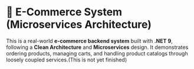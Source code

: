 # 🛒 E-Commerce System (Microservices Architecture)

This is a real-world **e-commerce backend system** built with **.NET 9**, following a **Clean Architecture** and **Microservices** design. It demonstrates ordering products, managing carts, and handling product catalogs through loosely coupled services.(This is not yet finished)
